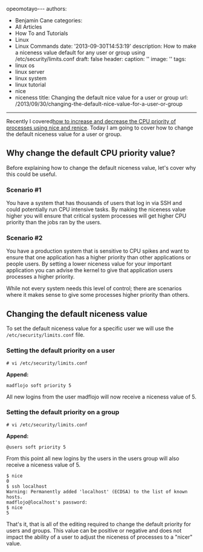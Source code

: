 opeomotayo---
authors:
- Benjamin Cane
categories:
- All Articles
- How To and Tutorials
- Linux
- Linux Commands
date: '2013-09-30T14:53:19'
description: How to make a niceness value default for any user or group using /etc/security/limits.conf
draft: false
header:
  caption: ''
  image: ''
tags:
- linux os
- linux server
- linux system
- linux tutorial
- nice
- niceness
title: Changing the default nice value for a user or group
url: /2013/09/30/changing-the-default-nice-value-for-a-user-or-group

---

Recently I covered[how to increase and decrease the CPU priority of processes using nice and renice](http://bencane.com/2013/09/09/setting-process-cpu-priority-with-nice-and-renice/). Today I am going to cover how to change the default niceness value for a user or group.

## Why change the default CPU priority value?

Before explaining how to change the default niceness value, let's cover why this could be useful.

### Scenario #1

You have a system that has thousands of users that log in via SSH and could potentially run CPU intensive tasks. By making the niceness value higher you will ensure that critical system processes will get higher CPU priority than the jobs ran by the users.

### Scenario #2

You have a production system that is sensitive to CPU spikes and want to ensure that one application has a higher priority than other applications or people users. By setting a lower niceness value for your important application you can advise the kernel to give that application users processes a higher priority.

While not every system needs this level of control; there are scenarios where it makes sense to give some processes higher priority than others.

## Changing the default niceness value

To set the default niceness value for a specific user we will use the `/etc/security/limits.conf` file.

### Setting the default priority on a user

    # vi /etc/security/limits.conf

**Append:**

    madflojo soft priority 5

All new logins from the user madflojo will now receive a niceness value of 5.

### Setting the default priority on a group

    # vi /etc/security/limits.conf

**Append:**

    @users soft priority 5

From this point all new logins by the users in the users group will also receive a niceness value of 5.

    $ nice
    0
    $ ssh localhost
    Warning: Permanently added 'localhost' (ECDSA) to the list of known hosts.
    madflojo@localhost's password:
    $ nice
    5

That's it, that is all of the editing required to change the default priority for users and groups. This value can be positive or negative and does not impact the ability of a user to adjust the niceness of processes to a "nicer" value.
